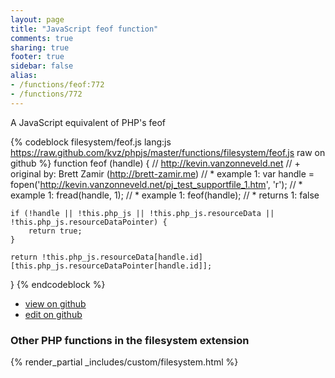 ```yaml
---
layout: page
title: "JavaScript feof function"
comments: true
sharing: true
footer: true
sidebar: false
alias:
- /functions/feof:772
- /functions/772
---
```

<!-- Generated by Rakefile:build -->
A JavaScript equivalent of PHP's feof

{% codeblock filesystem/feof.js lang:js https://raw.github.com/kvz/phpjs/master/functions/filesystem/feof.js raw on github %}
function feof (handle) {
    // http://kevin.vanzonneveld.net
    // +   original by: Brett Zamir (http://brett-zamir.me)
    // *     example 1: var handle = fopen('http://kevin.vanzonneveld.net/pj_test_supportfile_1.htm', 'r');
    // *     example 1: fread(handle, 1);
    // *     example 1: feof(handle);
    // *     returns 1: false

    if (!handle || !this.php_js || !this.php_js.resourceData || !this.php_js.resourceDataPointer) {
        return true;
    }

    return !this.php_js.resourceData[handle.id][this.php_js.resourceDataPointer[handle.id]];

}
{% endcodeblock %}

 - [view on github](https://github.com/kvz/phpjs/blob/master/functions/filesystem/feof.js)
 - [edit on github](https://github.com/kvz/phpjs/edit/master/functions/filesystem/feof.js)

### Other PHP functions in the filesystem extension
{% render_partial _includes/custom/filesystem.html %}
